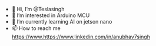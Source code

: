 - 👋 Hi, I’m @Teslasingh
- 👀 I’m interested in Arduino MCU
- 🌱 I’m currently learning AI on jetson nano
- 📫 How to reach me https://www.https://www.linkedin.com/in/anubhav7singh

<!---
Teslasingh/Teslasingh is a ✨ special ✨ repository because its `README.md` (this file) appears on your GitHub profile.
You can click the Preview link to take a look at your changes.
--->

